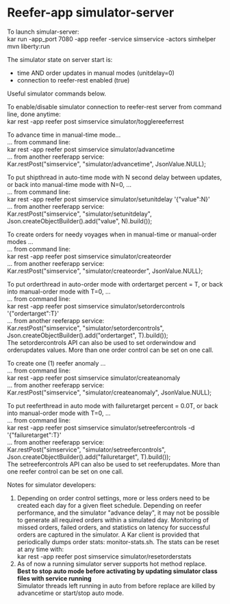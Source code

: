 # Reefer-app  simulator-server  

To launch simular-server:  
kar run -app_port 7080 -app reefer -service simservice -actors simhelper mvn liberty:run  


The simulator state on server start is:  
 - time AND order updates in manual modes (unitdelay=0)  
 - connection to reefer-rest enabled (true)  

Useful simulator commands below.  

To enable/disable simulator connection to reefer-rest server from command line, done anytime:  
kar rest -app reefer post simservice simulator/togglereeferrest  

To advance time in manual-time mode...  
... from command line:  
kar rest -app reefer post simservice simulator/advancetime  
... from another reeferapp service:  
Kar.restPost("simservice", "simulator/advancetime", JsonValue.NULL);  

To put shipthread in auto-time mode with N second delay between updates, or back into manual-time mode with N=0, ...  
... from command line:  
kar rest -app reefer post simservice simulator/setunitdelay '{"value":N}'  
... from another reeferapp service:  
Kar.restPost("simservice", "simulator/setunitdelay", Json.createObjectBuilder().add("value", N).build());  

To create orders for needy voyages when in manual-time or manual-order modes ...  
... from command line:  
kar rest -app reefer post simservice simulator/createorder  
... from another reeferapp service:  
Kar.restPost("simservice", "simulator/createorder", JsonValue.NULL);  

To put orderthread in auto-order mode with ordertarget percent = T, or back into manual-order mode with T=0, ...  
... from command line:  
kar rest -app reefer post simservice simulator/setordercontrols '{"ordertarget":T}'  
... from another reeferapp service:  
Kar.restPost("simservice", "simulator/setordercontrols", Json.createObjectBuilder().add("ordertarget", T).build());  
The setordercontrols API can also be used to set orderwindow and orderupdates values. 
More than one order control can be set on one call.  

To create one (1) reefer anomaly ...  
... from command line:  
kar rest -app reefer post simservice simulator/createanomaly  
... from another reeferapp service:  
Kar.restPost("simservice", "simulator/createanomaly", JsonValue.NULL);  

To put reeferthread in auto mode with failuretarget percent = 0.0T, or back into manual-order mode with T=0, ...  
... from command line:  
kar rest -app reefer post simservice simulator/setreefercontrols -d '{"failuretarget":T}'  
... from another reeferapp service:  
Kar.restPost("simservice", "simulator/setreefercontrols", Json.createObjectBuilder().add("failuretarget", T).build());  
The setreefercontrols API can also be used to set reeferupdates. 
More than one reefer control can be set on one call.  

Notes for simulator developers:
1. Depending on order control settings, more or less orders need to be created each day for a given fleet schedule.
Depending on reefer performance, and the simulator "advance delay", it may not be possible to generate all required orders
within a simulated day.
Monitoring of missed orders, failed orders, and statistics on latency for successful orders are captured in the simulator.
A Kar client is provided that periodically dumps order stats: monitor-stats.sh.
The stats can be reset at any time with:  
kar rest -app reefer post simservice simulator/resetorderstats   
2. As of now a running simulator server supports hot method replace.  
**Best to stop auto mode before activating by updating simulator class files with service running**  
Simulator threads left running in auto from before replace are killed by advancetime or start/stop auto mode.
